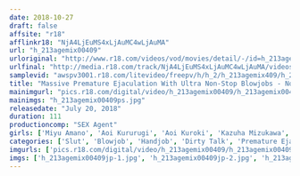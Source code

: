 ```yaml
---
date: 2018-10-27
draft: false
affsite: "r18"
afflinkr18: "NjA4LjEuMS4xLjAuMC4wLjAuMA"
url: "h_213agemix00409"
urloriginal: "http://www.r18.com/videos/vod/movies/detail/-/id=h_213agemix00409"
urlfinal: "http://media.r18.com/track/NjA4LjEuMS4xLjAuMC4wLjAuMA/videos/vod/movies/detail/-/id=h_213agemix00409"
samplevid: "awspv3001.r18.com/litevideo/freepv/h/h_2/h_213agemix409/h_213agemix409_dmb_w.mp4"
title: "Massive Premature Ejaculation With Ultra Non-Stop Blowjobs - No Matter How Much They Cum, They Keep Getting Hard Again And That Keeps These Slut Babes Happy! There's No Time To Rest When It's Time For A Second Helping Of Semen -"
mainimgurl: "pics.r18.com/digital/video/h_213agemix00409/h_213agemix00409ps.jpg"
mainimgs: "h_213agemix00409ps.jpg"
releasedate: "July 20, 2018"
duration: 111
productioncomp: "SEX Agent"
girls: ['Miyu Amano', 'Aoi Kururugi', 'Aoi Kuroki', 'Kazuha Mizukawa', 'Airi Nanase', 'Reimi Tanaka', 'Yuki Tomonaga', 'Tsubasa Ichimiya']
categories: ['Slut', 'Blowjob', 'Handjob', 'Dirty Talk', 'Premature Ejaculation', 'Masochist Man', 'Hi-Def']
imgurls: ['pics.r18.com/digital/video/h_213agemix00409/h_213agemix00409jp-1.jpg', 'pics.r18.com/digital/video/h_213agemix00409/h_213agemix00409jp-2.jpg', 'pics.r18.com/digital/video/h_213agemix00409/h_213agemix00409jp-3.jpg', 'pics.r18.com/digital/video/h_213agemix00409/h_213agemix00409jp-4.jpg', 'pics.r18.com/digital/video/h_213agemix00409/h_213agemix00409jp-5.jpg', 'pics.r18.com/digital/video/h_213agemix00409/h_213agemix00409jp-6.jpg', 'pics.r18.com/digital/video/h_213agemix00409/h_213agemix00409jp-7.jpg', 'pics.r18.com/digital/video/h_213agemix00409/h_213agemix00409jp-8.jpg', 'pics.r18.com/digital/video/h_213agemix00409/h_213agemix00409jp-9.jpg', 'pics.r18.com/digital/video/h_213agemix00409/h_213agemix00409jp-10.jpg', 'pics.r18.com/digital/video/h_213agemix00409/h_213agemix00409jp-11.jpg', 'pics.r18.com/digital/video/h_213agemix00409/h_213agemix00409jp-12.jpg', 'pics.r18.com/digital/video/h_213agemix00409/h_213agemix00409jp-13.jpg', 'pics.r18.com/digital/video/h_213agemix00409/h_213agemix00409jp-14.jpg', 'pics.r18.com/digital/video/h_213agemix00409/h_213agemix00409jp-15.jpg', 'pics.r18.com/digital/video/h_213agemix00409/h_213agemix00409jp-16.jpg', 'pics.r18.com/digital/video/h_213agemix00409/h_213agemix00409jp-17.jpg']
imgs: ['h_213agemix00409jp-1.jpg', 'h_213agemix00409jp-2.jpg', 'h_213agemix00409jp-3.jpg', 'h_213agemix00409jp-4.jpg', 'h_213agemix00409jp-5.jpg', 'h_213agemix00409jp-6.jpg', 'h_213agemix00409jp-7.jpg', 'h_213agemix00409jp-8.jpg', 'h_213agemix00409jp-9.jpg', 'h_213agemix00409jp-10.jpg', 'h_213agemix00409jp-11.jpg', 'h_213agemix00409jp-12.jpg', 'h_213agemix00409jp-13.jpg', 'h_213agemix00409jp-14.jpg', 'h_213agemix00409jp-15.jpg', 'h_213agemix00409jp-16.jpg', 'h_213agemix00409jp-17.jpg']
---
```

